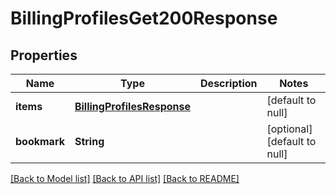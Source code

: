 # BillingProfilesGet200Response

## Properties
Name | Type | Description | Notes
------------ | ------------- | ------------- | -------------
**items** | [**BillingProfilesResponse**](BillingProfilesResponse.md) |  | [default to null]
**bookmark** | **String** |  | [optional] [default to null]

[[Back to Model list]](../README.md#documentation-for-models) [[Back to API list]](../README.md#documentation-for-api-endpoints) [[Back to README]](../README.md)


